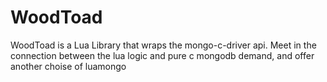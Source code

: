 WoodToad
========

WoodToad is a Lua Library that wraps the mongo-c-driver api. Meet in the connection between the lua logic and pure c mongodb demand, and offer another choise of luamongo 

